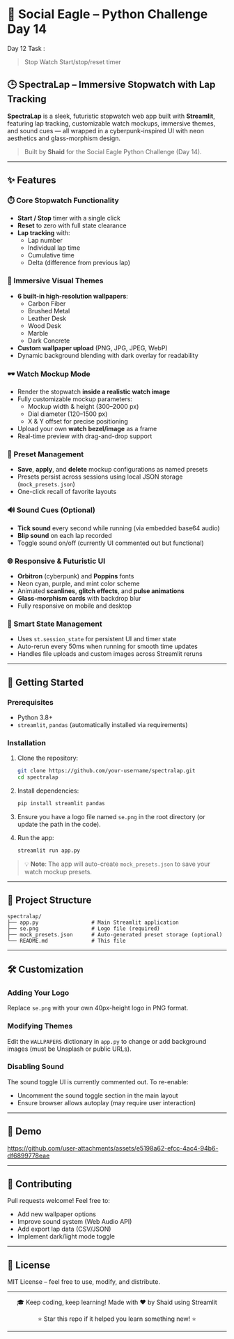 # 🦅 Social Eagle – Python Challenge Day 14

Day 12 Task : 
 
>Stop Watch
>Start/stop/reset timer


## 🕒 SpectraLap – Immersive Stopwatch with Lap Tracking

**SpectraLap** is a sleek, futuristic stopwatch web app built with **Streamlit**, featuring lap tracking, customizable watch mockups, immersive themes, and sound cues — all wrapped in a cyberpunk-inspired UI with neon aesthetics and glass-morphism design.
> Built by **Shaid** for the Social Eagle Python Challenge (Day 14).
---

## ✨ Features

### ⏱️ Core Stopwatch Functionality
- **Start / Stop** timer with a single click
- **Reset** to zero with full state clearance
- **Lap tracking** with:
  - Lap number
  - Individual lap time
  - Cumulative time
  - Delta (difference from previous lap)

### 🎨 Immersive Visual Themes
- **6 built-in high-resolution wallpapers**:
  - Carbon Fiber
  - Brushed Metal
  - Leather Desk
  - Wood Desk
  - Marble
  - Dark Concrete
- **Custom wallpaper upload** (PNG, JPG, JPEG, WebP)
- Dynamic background blending with dark overlay for readability

### 🕶️ Watch Mockup Mode
- Render the stopwatch **inside a realistic watch image**
- Fully customizable mockup parameters:
  - Mockup width & height (300–2000 px)
  - Dial diameter (120–1500 px)
  - X & Y offset for precise positioning
- Upload your own **watch bezel/image** as a frame
- Real-time preview with drag-and-drop support

### 💾 Preset Management
- **Save**, **apply**, and **delete** mockup configurations as named presets
- Presets persist across sessions using local JSON storage (`mock_presets.json`)
- One-click recall of favorite layouts

### 🔊 Sound Cues (Optional)
- **Tick sound** every second while running (via embedded base64 audio)
- **Blip sound** on each lap recorded
- Toggle sound on/off (currently UI commented out but functional)

### 🌐 Responsive & Futuristic UI
- **Orbitron** (cyberpunk) and **Poppins** fonts
- Neon cyan, purple, and mint color scheme
- Animated **scanlines**, **glitch effects**, and **pulse animations**
- **Glass-morphism cards** with backdrop blur
- Fully responsive on mobile and desktop

### 🧠 Smart State Management
- Uses `st.session_state` for persistent UI and timer state
- Auto-rerun every 50ms when running for smooth time updates
- Handles file uploads and custom images across Streamlit reruns

---

## 🚀 Getting Started

### Prerequisites
- Python 3.8+
- `streamlit`, `pandas` (automatically installed via requirements)

### Installation
1. Clone the repository:
   ```bash
   git clone https://github.com/your-username/spectralap.git
   cd spectralap
   ```

2. Install dependencies:
   ```bash
   pip install streamlit pandas
   ```

3. Ensure you have a logo file named `se.png` in the root directory (or update the path in the code).

4. Run the app:
   ```bash
   streamlit run app.py
   ```

> 💡 **Note**: The app will auto-create `mock_presets.json` to save your watch mockup presets.

---

## 📁 Project Structure
```
spectralap/
├── app.py                 # Main Streamlit application
├── se.png                 # Logo file (required)
├── mock_presets.json      # Auto-generated preset storage (optional)
└── README.md              # This file
```

---

## 🛠️ Customization

### Adding Your Logo
Replace `se.png` with your own 40px-height logo in PNG format.

### Modifying Themes
Edit the `WALLPAPERS` dictionary in `app.py` to change or add background images (must be Unsplash or public URLs).

### Disabling Sound
The sound toggle UI is currently commented out. To re-enable:
- Uncomment the sound toggle section in the main layout
- Ensure browser allows autoplay (may require user interaction)

---

## 📸 Demo



https://github.com/user-attachments/assets/e5198a62-efcc-4ac4-94b6-df6899778eae



---

## 🤝 Contributing
Pull requests welcome! Feel free to:
- Add new wallpaper options
- Improve sound system (Web Audio API)
- Add export lap data (CSV/JSON)
- Implement dark/light mode toggle

---

## 📜 License
MIT License – feel free to use, modify, and distribute.

---

<div align="center">


🎓 Keep coding, keep learning!
Made with ❤️ by Shaid using Streamlit

⭐ Star this repo if it helped you learn something new! ⭐

---
